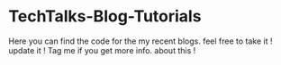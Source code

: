 # TechTalks-Blog-Tutorials
Here you can find the code for the my recent blogs. feel free to take it ! update it ! Tag me if you get more info. about this ! 
